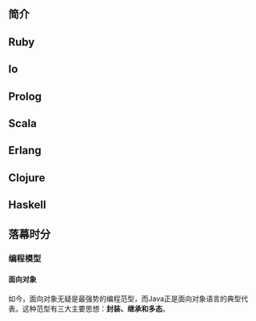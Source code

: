 ## 简介

## Ruby

## Io

## Prolog

## Scala

## Erlang

## Clojure

## Haskell

## 落幕时分
### 编程模型
#### 面向对象
如今，面向对象无疑是最强势的编程范型，而Java正是面向对象语言的典型代表。这种范型有三大主要思想：**封装、继承和多态**。